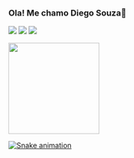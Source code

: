 ### Ola! Me chamo Diego Souza👋


<a href="https://instagram.com/diegosoza_" target="_blank"><img src="https://img.shields.io/badge/-Instagram-%23E4405F?style=for-the-badge&logo=instagram&logoColor=white" target="_blank"></a>
  <a href = "mailto:contatoradiegosoza@outlook.com"><img src="https://img.shields.io/badge/Microsoft_Outlook-0078D4?style=for-the-badge&logo=microsoft-outlook&logoColor=white" target="_blank"></a>
  <a href="https://www.linkedin.com/in/diego-souza-a00205230/" target="_blank"><img src="https://img.shields.io/badge/-LinkedIn-%230077B5?style=for-the-badge&logo=linkedin&logoColor=white" target="_blank"></a> 
 
</div>



<div align="left">
  <a href="https://github.com/diegosoza">
  <img height="180em" src="https://github-readme-stats.vercel.app/api?username=diegosoza&show_icons=true&theme=prussian&include_all_commits=true&count_private=true"/>
  
</div>
 
![Snake animation](https://github.com/diegosoza/diegosoza/blob/output/github-contribution-grid-snake.svg)
